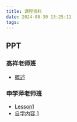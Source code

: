 ```yaml
---
title: 课程资料
date: 2024-08-30 13:25:11
tags:
---
```


## PPT

### 高祥老师班

- [概述](http://8.130.103.241/public/course/2/grep.pdf)

### 申学萍老师班

- [Lesson1](http://10.251.252.238/public/course/2/Lesson1_%E7%94%B3%E7%8F%AD.pdf)
- [自学内容 1](http://10.251.252.238/public/course/2/%E8%87%AA%E5%AD%A6%E5%86%85%E5%AE%B9_1_%E7%94%B3%E7%8F%AD.pdf)
